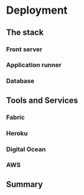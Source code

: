 # Deployment

## The stack

### Front server

### Application runner

### Database

## Tools and Services

### Fabric

### Heroku

### Digital Ocean

### AWS

## Summary